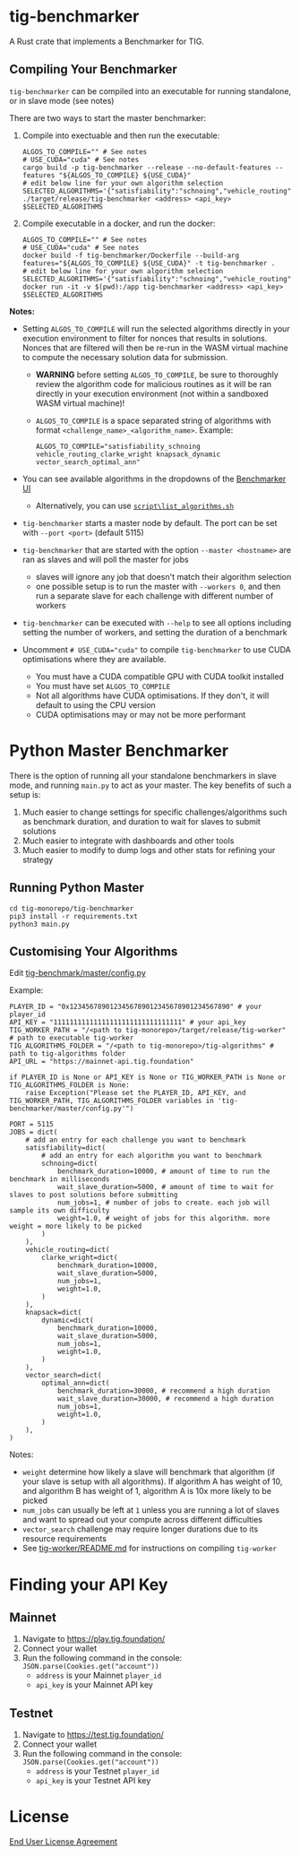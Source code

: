 # tig-benchmarker

A Rust crate that implements a Benchmarker for TIG. 

## Compiling Your Benchmarker

`tig-benchmarker` can be compiled into an executable for running standalone, or in slave mode (see notes)

There are two ways to start the master benchmarker:

1. Compile into exectuable and then run the executable:
    ```
    ALGOS_TO_COMPILE="" # See notes
    # USE_CUDA="cuda" # See notes
    cargo build -p tig-benchmarker --release --no-default-features --features "${ALGOS_TO_COMPILE} ${USE_CUDA}"
    # edit below line for your own algorithm selection
    SELECTED_ALGORITHMS='{"satisfiability":"schnoing","vehicle_routing":"clarke_wright","knapsack":"dynamic","vector_search":"basic"}'
    ./target/release/tig-benchmarker <address> <api_key> $SELECTED_ALGORITHMS
    ```

2. Compile executable in a docker, and run the docker:
    ```
    ALGOS_TO_COMPILE="" # See notes
    # USE_CUDA="cuda" # See notes
    docker build -f tig-benchmarker/Dockerfile --build-arg features="${ALGOS_TO_COMPILE} ${USE_CUDA}" -t tig-benchmarker .
    # edit below line for your own algorithm selection
    SELECTED_ALGORITHMS='{"satisfiability":"schnoing","vehicle_routing":"clarke_wright","knapsack":"dynamic","vector_search":"optimal_ann"}'
    docker run -it -v $(pwd):/app tig-benchmarker <address> <api_key> $SELECTED_ALGORITHMS
    ```

**Notes:**

* Setting `ALGOS_TO_COMPILE` will run the selected algorithms directly in your execution environment to filter for nonces that results in solutions. Nonces that are filtered will then be re-run in the WASM virtual machine to compute the necessary solution data for submission.

    * **WARNING** before setting `ALGOS_TO_COMPILE`, be sure to thoroughly review the algorithm code for malicious routines as it will be ran directly in your execution environment (not within a sandboxed WASM virtual machine)!

    * `ALGOS_TO_COMPILE` is a space separated string of algorithms with format `<challenge_name>_<algorithm_name>`. Example: 
    
        ```
        ALGOS_TO_COMPILE="satisfiability_schnoing vehicle_routing_clarke_wright knapsack_dynamic vector_search_optimal_ann"
        ```

* You can see available algorithms in the dropdowns of the [Benchmarker UI](https://play.tig.foundation/benchmarker)
    * Alternatively, you can use [`script\list_algorithms.sh`](../scripts/list_algorithms.sh)
* `tig-benchmarker` starts a master node by default. The port can be set with `--port <port>` (default 5115)
* `tig-benchmarker` that are started with the option `--master <hostname>` are ran as slaves and will poll the master for jobs
    * slaves will ignore any job that doesn't match their algorithm selection
    * one possible setup is to run the master with `--workers 0`, and then run a separate slave for each challenge with different number of workers
* `tig-benchmarker` can be executed with `--help` to see all options including setting the number of workers, and setting the duration of a benchmark
* Uncomment `# USE_CUDA="cuda"` to compile `tig-benchmarker` to use CUDA optimisations where they are available. 
    * You must have a CUDA compatible GPU with CUDA toolkit installed
    * You must have set `ALGOS_TO_COMPILE`
    * Not all algorithms have CUDA optimisations. If they don't, it will default to using the CPU version
    * CUDA optimisations may or may not be more performant

# Python Master Benchmarker

There is the option of running all your standalone benchmarkers in slave mode, and running `main.py` to act as your master. The key benefits of such a setup is:
1. Much easier to change settings for specific challenges/algorithms such as benchmark duration, and duration to wait for slaves to submit solutions
2. Much easier to integrate with dashboards and other tools
3. Much easier to modify to dump logs and other stats for refining your strategy

## Running Python Master

```
cd tig-monorepo/tig-benchmarker
pip3 install -r requirements.txt
python3 main.py
```

## Customising Your Algorithms

Edit [tig-benchmark/master/config.py](./master/config.py)

Example:
```
PLAYER_ID = "0x1234567890123456789012345678901234567890" # your player_id
API_KEY = "11111111111111111111111111111111" # your api_key
TIG_WORKER_PATH = "/<path to tig-monorepo>/target/release/tig-worker" # path to executable tig-worker
TIG_ALGORITHMS_FOLDER = "/<path to tig-monorepo>/tig-algorithms" # path to tig-algorithms folder
API_URL = "https://mainnet-api.tig.foundation"

if PLAYER_ID is None or API_KEY is None or TIG_WORKER_PATH is None or TIG_ALGORITHMS_FOLDER is None:
    raise Exception("Please set the PLAYER_ID, API_KEY, and TIG_WORKER_PATH, TIG_ALGORITHMS_FOLDER variables in 'tig-benchmarker/master/config.py'")

PORT = 5115
JOBS = dict(
    # add an entry for each challenge you want to benchmark
    satisfiability=dict(
        # add an entry for each algorithm you want to benchmark
        schnoing=dict(
            benchmark_duration=10000, # amount of time to run the benchmark in milliseconds
            wait_slave_duration=5000, # amount of time to wait for slaves to post solutions before submitting
            num_jobs=1, # number of jobs to create. each job will sample its own difficulty
            weight=1.0, # weight of jobs for this algorithm. more weight = more likely to be picked
        )
    ),
    vehicle_routing=dict(
        clarke_wright=dict(
            benchmark_duration=10000,
            wait_slave_duration=5000,
            num_jobs=1,
            weight=1.0,
        )
    ),
    knapsack=dict(
        dynamic=dict(
            benchmark_duration=10000,
            wait_slave_duration=5000,
            num_jobs=1,
            weight=1.0,
        )
    ),
    vector_search=dict(
        optimal_ann=dict(
            benchmark_duration=30000, # recommend a high duration
            wait_slave_duration=30000, # recommend a high duration
            num_jobs=1,
            weight=1.0,
        )
    ),
)
```

Notes:
  * `weight` determine how likely a slave will benchmark that algorithm (if your slave is setup with all algorithms). If algorithm A has weight of 10, and algorithm B has weight of 1, algorithm A is 10x more likely to be picked
  * `num_jobs` can usually be left at `1` unless you are running a lot of slaves and want to spread out your compute across different difficulties
  * `vector_search` challenge may require longer durations due to its resource requirements
  * See [tig-worker/README.md](../tig-worker/README.md) for instructions on compiling `tig-worker`

# Finding your API Key

## Mainnet

1. Navigate to https://play.tig.foundation/
2. Connect your wallet
3. Run the following command in the console: `JSON.parse(Cookies.get("account"))`
    * `address` is your Mainnet `player_id`
    * `api_key` is your Mainnet API key

## Testnet

1. Navigate to https://test.tig.foundation/
2. Connect your wallet
3. Run the following command in the console: `JSON.parse(Cookies.get("account"))`
    * `address` is your Testnet `player_id`
    * `api_key` is your Testnet API key

# License

[End User License Agreement](../docs/agreements/end_user_license_agreement.pdf)
